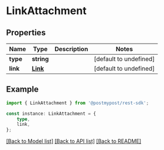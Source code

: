 # LinkAttachment


## Properties

Name | Type | Description | Notes
------------ | ------------- | ------------- | -------------
**type** | **string** |  | [default to undefined]
**link** | [**Link**](Link.md) |  | [default to undefined]

## Example

```typescript
import { LinkAttachment } from '@postmypost/rest-sdk';

const instance: LinkAttachment = {
    type,
    link,
};
```

[[Back to Model list]](../README.md#documentation-for-models) [[Back to API list]](../README.md#documentation-for-api-endpoints) [[Back to README]](../README.md)
